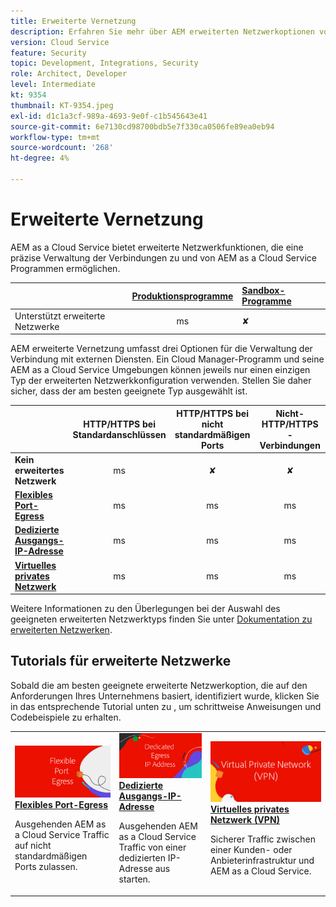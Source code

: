 ```yaml
---
title: Erweiterte Vernetzung
description: Erfahren Sie mehr über AEM erweiterten Netzwerkoptionen von as a Cloud Service.
version: Cloud Service
feature: Security
topic: Development, Integrations, Security
role: Architect, Developer
level: Intermediate
kt: 9354
thumbnail: KT-9354.jpeg
exl-id: d1c1a3cf-989a-4693-9e0f-c1b545643e41
source-git-commit: 6e7130cd98700bdb5e7f330ca0506fe89ea0eb94
workflow-type: tm+mt
source-wordcount: '268'
ht-degree: 4%

---
```


# Erweiterte Vernetzung

AEM as a Cloud Service bietet erweiterte Netzwerkfunktionen, die eine präzise Verwaltung der Verbindungen zu und von AEM as a Cloud Service Programmen ermöglichen.

|  | [Produktionsprogramme](https://experienceleague.adobe.com/docs/experience-manager-cloud-service/content/implementing/using-cloud-manager/programs/introduction-production-programs.html) | [Sandbox-Programme](https://experienceleague.adobe.com/docs/experience-manager-cloud-service/content/implementing/using-cloud-manager/programs/introduction-sandbox-programs.html) |
|---------------------------------------------------|:-----------------------:|:---------------------|
| Unterstützt erweiterte Netzwerke | ms | ✘ |


AEM erweiterte Vernetzung umfasst drei Optionen für die Verwaltung der Verbindung mit externen Diensten. Ein Cloud Manager-Programm und seine AEM as a Cloud Service Umgebungen können jeweils nur einen einzigen Typ der erweiterten Netzwerkkonfiguration verwenden. Stellen Sie daher sicher, dass der am besten geeignete Typ ausgewählt ist.

|  | HTTP/HTTPS bei Standardanschlüssen | HTTP/HTTPS bei nicht standardmäßigen Ports | Nicht-HTTP/HTTPS-Verbindungen | Dedizierte Ausgangs-IP | Liste &quot;Keine Proxy-Hosts&quot; | Verbindung zu VPN-geschützten Diensten | Beschränken des AEM-Veröffentlichungs-Traffics nach IP |
|-----------------------------------|:----------------------------:|:--------------------------------:|:--------------------------:|:-------------------:|:-------------------------------------:|:-------------------------------------:|:----:|
| __Kein erweitertes Netzwerk__ | ms | ✘ | ✘ | ✘ | ✘ | ✘ | ✘ |
| [__Flexibles Port-Egress__](./flexible-port-egress.md) | ms | ms | ms | ✘ | ✘ | ✘ | ✘ |
| [__Dedizierte Ausgangs-IP-Adresse__](./dedicated-egress-ip-address.md) | ms | ms | ms | ms | ms | ✘ | ✘ |
| [__Virtuelles privates Netzwerk__](./vpn.md) | ms | ms | ms | ms | ms | ms | ms |


Weitere Informationen zu den Überlegungen bei der Auswahl des geeigneten erweiterten Netzwerktyps finden Sie unter [Dokumentation zu erweiterten Netzwerken](https://experienceleague.adobe.com/docs/experience-manager-cloud-service/security/configuring-advanced-networking.html).

## Tutorials für erweiterte Netzwerke

Sobald die am besten geeignete erweiterte Netzwerkoption, die auf den Anforderungen Ihres Unternehmens basiert, identifiziert wurde, klicken Sie in das entsprechende Tutorial unten zu , um schrittweise Anweisungen und Codebeispiele zu erhalten.

<table>
  <tr>
   <td>
      <a  href="./flexible-port-egress.md"><img alt="Flexibles Port-Egress" src="./assets/flexible-port-egress.png"/></a>
      <div><strong><a href="./flexible-port-egress.md">Flexibles Port-Egress</a></strong></div>
      <p>
          Ausgehenden AEM as a Cloud Service Traffic auf nicht standardmäßigen Ports zulassen.
      </p>
    </td>   
   <td>
      <a  href="./dedicated-egress-ip-address.md"><img alt="Dedizierte Ausgangs-IP-Adresse" src="./assets/dedicated-egress-ip-address.png"/></a>
      <div><strong><a href="./dedicated-egress-ip-address.md">Dedizierte Ausgangs-IP-Adresse</a></strong></div>
      <p>
        Ausgehenden AEM as a Cloud Service Traffic von einer dedizierten IP-Adresse aus starten.
      </p>
    </td>   
   <td>
      <a  href="./vpn.md"><img alt="Virtuelles privates Netzwerk (VPN)" src="./assets/vpn.png"/></a>
      <div><strong><a href="./vpn.md">Virtuelles privates Netzwerk (VPN)</a></strong></div>
      <p>
        Sicherer Traffic zwischen einer Kunden- oder Anbieterinfrastruktur und AEM as a Cloud Service.
      </p>
    </td>   
  </tr>
</table>
